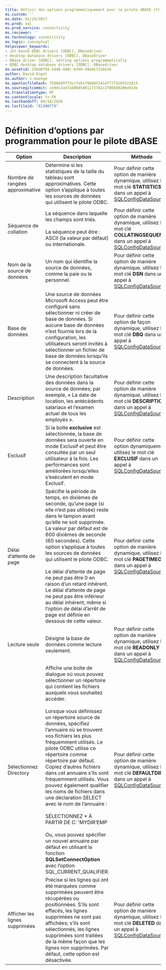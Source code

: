 ```yaml
---
title: Définir des options programmatiquement pour le pilote dBASE (fr) Microsoft Docs
ms.custom: ''
ms.date: 01/19/2017
ms.prod: sql
ms.prod_service: connectivity
ms.reviewer: ''
ms.technology: connectivity
ms.topic: conceptual
helpviewer_keywords:
- Jet-based ODBC drivers [ODBC], DBasedriver
- desktop database drivers [ODBC], DBasedriver
- DBase driver [ODBC], setting options programmatically
- ODBC desktop database drivers [ODBC], DBasedriver
ms.assetid: 336d0fd4-5448-4d8c-b7d9-49e857228e36
author: David-Engel
ms.author: v-daenge
ms.openlocfilehash: 75889d9ff3ccfe01f9b8d5141df7774205522815
ms.sourcegitcommit: ce94c2ad7a50945481172782c270b5b0206e61de
ms.translationtype: MT
ms.contentlocale: fr-FR
ms.lasthandoff: 04/14/2020
ms.locfileid: "81300779"
---
```

# <a name="setting-options-programmatically-for-the-dbase-driver"></a>Définition d’options par programmation pour le pilote dBASE

|Option|Description|Méthode|  
|------------|-----------------|------------|  
|Nombre de rangées approximative|Détermine si les statistiques de la taille du tableau sont approximatives. Cette option s’applique à toutes les sources de données qui utilisent le pilote ODBC.|Pour définir cette option de manière dynamique, utilisez le mot clé **STATISTICS** dans un appel à [SQLConfigDataSource](../../odbc/microsoft/sqlconfigdatasource-dbase-driver.md).|  
|Séquence de collation|La séquence dans laquelle les champs sont triés.<br /><br /> La séquence peut être : ASCII (la valeur par défaut) ou internationale.|Pour définir cette option de manière dynamique, utilisez le mot clé **COLLATINGSEQUENCE** dans un appel à [SQLConfigDataSource](../../odbc/microsoft/sqlconfigdatasource-dbase-driver.md).|  
|Nom de la source de données|Un nom qui identifie la source de données, comme la paie ou le personnel.|Pour définir cette option de manière dynamique, utilisez le mot clé **DSN** dans un appel à [SQLConfigDataSource](../../odbc/microsoft/sqlconfigdatasource-dbase-driver.md).|  
|Base de données|Une source de données Microsoft Access peut être configuré sans sélectionner ni créer de base de données. Si aucune base de données n’est fournie lors de la configuration, les utilisateurs seront invités à sélectionner un fichier de base de données lorsqu’ils se connectent à la source de données.|Pour définir cette option de façon dynamique, utilisez le mot clé **DBQ** dans un appel à [SQLConfigDataSource](../../odbc/microsoft/sqlconfigdatasource-dbase-driver.md).|  
|Description|Une description facultative des données dans la source de données; par exemple, « La date de location, les antécédents salariaux et l’examen actuel de tous les employés ».|Pour définir cette option de manière dynamique, utilisez le mot clé **DESCRIPTION** dans un appel à [SQLConfigDataSource](../../odbc/microsoft/sqlconfigdatasource-dbase-driver.md).|  
|Exclusif|Si la boîte **exclusive** est sélectionnée, la base de données sera ouverte en mode Exclusif et peut être consultée par un seul utilisateur à la fois. Les performances sont améliorées lorsqu’elles s’exécutent en mode Exclusif.|Pour définir cette option dynamiquement, utilisez le mot clé **EXCLUSIF** dans un appel à [SQLConfigDataSource](../../odbc/microsoft/sqlconfigdatasource-dbase-driver.md).|  
|Délai d’attente de page|Spécifie la période de temps, en dixièmes de seconde, qu’une page (si elle n’est pas utilisée) reste dans le tampon avant qu’elle ne soit supprimée. La valeur par défaut est de 600 dixièmes de seconde (60 secondes). Cette option s’applique à toutes les sources de données qui utilisent le pilote ODBC.<br /><br /> Le délai d’attente de page ne peut pas être 0 en raison d’un retard inhérent. Le délai d’attente de page ne peut pas être inférieur au délai inhérent, même si l’option de délai d’arrêt de page est définie en dessous de cette valeur.|Pour définir cette option de manière dynamique, utilisez le mot clé **PAGETIMEOUT** dans un appel à [SQLConfigDataSource](../../odbc/microsoft/sqlconfigdatasource-dbase-driver.md).|  
|Lecture seule|Désigne la base de données comme lecture seulement.|Pour définir cette option de manière dynamique, utilisez le mot clé **READONLY** dans un appel à [SQLConfigDataSource](../../odbc/microsoft/sqlconfigdatasource-dbase-driver.md).|  
|Sélectionnez Directory|Affiche une boîte de dialogue où vous pouvez sélectionner un répertoire qui contient les fichiers auxquels vous souhaitez accéder.<br /><br /> Lorsque vous définissez un répertoire source de données, spécifiez l’annuaire où se trouvent vos fichiers les plus fréquemment utilisés. Le pilote ODBC utilise ce répertoire comme répertoire par défaut. Copiez d’autres fichiers dans cet annuaire s’ils sont fréquemment utilisés. Vous pouvez également qualifier les noms de fichiers dans une déclaration SELECT avec le nom de l’annuaire :<br /><br /> SÉLECTIONNEZ \* À PARTIR DE C: 'MYDIR’EMP<br /><br /> Ou, vous pouvez spécifier un nouvel annuaire par défaut en utilisant la fonction **SQLSetConnectOption** avec l’option SQL_CURRENT_QUALIFIER.|Pour définir cette option de manière dynamique, utilisez le mot clé **DEFAULTDIR** dans un appel à [SQLConfigDataSource](../../odbc/microsoft/sqlconfigdatasource-dbase-driver.md).|  
|Afficher les lignes supprimées|Précise si les lignes qui ont été marquées comme supprimées peuvent être récupérées ou positionnées. S’ils sont effacés, les lignes supprimées ne sont pas affichées; s’ils sont sélectionnés, les lignes supprimées sont traitées de la même façon que les lignes non supprimées. Par défaut, cette option est désactivée.|Pour définir cette option de manière dynamique, utilisez le mot clé **DELETED** dans un appel à [SQLConfigDataSource](../../odbc/microsoft/sqlconfigdatasource-dbase-driver.md).|
